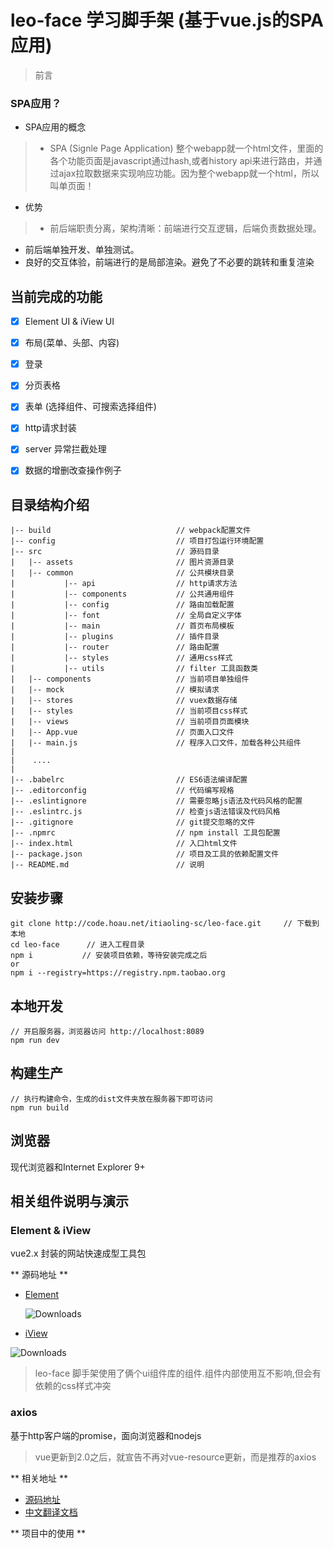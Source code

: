 # leo-face 学习脚手架 (基于vue.js的SPA应用)

> 前言

### SPA应用？

- SPA应用的概念
> - SPA (Signle Page Application) 整个webapp就一个html文件，里面的各个功能页面是javascript通过hash,或者history api来进行路由，并通过ajax拉取数据来实现响应功能。因为整个webapp就一个html，所以叫单页面！

- 优势
> - 前后端职责分离，架构清晰：前端进行交互逻辑，后端负责数据处理。
  - 前后端单独开发、单独测试。
  - 良好的交互体验，前端进行的是局部渲染。避免了不必要的跳转和重复渲染

## 当前完成的功能 ##
- [x] Element UI & iView UI
- [x] 布局(菜单、头部、内容)
- [x] 登录
- [x] 分页表格
- [x] 表单 (选择组件、可搜索选择组件)
- [x] http请求封装
- [x] server 异常拦截处理
- [x] 数据的增删改查操作例子


## 目录结构介绍 ##

	|-- build                            // webpack配置文件
	|-- config                           // 项目打包运行环境配置
	|-- src                              // 源码目录
	|   |-- assets                       // 图片资源目录
	|   |-- common                       // 公共模块目录
	|           |-- api                  // http请求方法
	|           |-- components           // 公共通用组件
	|           |-- config               // 路由加载配置
	|           |-- font                 // 全局自定义字体
	|           |-- main                 // 首页布局模板
	|           |-- plugins              // 插件目录
	|           |-- router               // 路由配置
	|           |-- styles               // 通用css样式
	|           |-- utils                // filter 工具函数类
	|   |-- components                   // 当前项目单独组件
	|   |-- mock                         // 模拟请求
	|   |-- stores                       // vuex数据存储
	|   |-- styles                       // 当前项目css样式 
	|   |-- views                        // 当前项目页面模块  
	|   |-- App.vue                      // 页面入口文件
	|   |-- main.js                      // 程序入口文件，加载各种公共组件
	|    
	|    ....
	|   
	|-- .babelrc                         // ES6语法编译配置
	|-- .editorconfig                    // 代码编写规格
	|-- .eslintignore                    // 需要忽略js语法及代码风格的配置
	|-- .eslintrc.js                     // 检查js语法错误及代码风格
	|-- .gitignore                       // git提交忽略的文件
	|-- .npmrc                           // npm install 工具包配置
	|-- index.html                       // 入口html文件
	|-- package.json                     // 项目及工具的依赖配置文件
	|-- README.md                        // 说明





## 安装步骤 ##

	git clone http://code.hoau.net/itiaoling-sc/leo-face.git     // 下载到本地
	cd leo-face      // 进入工程目录
	npm i           // 安装项目依赖，等待安装完成之后
	or      
	npm i --registry=https://registry.npm.taobao.org

## 本地开发 ##

	// 开启服务器，浏览器访问 http://localhost:8089
	npm run dev

## 构建生产 ##

	// 执行构建命令，生成的dist文件夹放在服务器下即可访问
	npm run build

## 浏览器 ##
现代浏览器和Internet Explorer 9+

## 相关组件说明与演示 ##
### Element & iView ###
vue2.x 封装的网站快速成型工具包
	
** 源码地址 **
- [Element](https://github.com/ElemeFE/element) <p><img src="http://img.shields.io/npm/dm/element-ui.svg" alt="Downloads"></p>
- [iView](https://github.com/iview/iview/) 
<p><img src="http://img.shields.io/npm/dm/iview.svg" alt="Downloads"><p>

> leo-face 脚手架使用了俩个ui组件库的组件.组件内部使用互不影响,但会有依赖的css样式冲突

### axios ###
基于http客户端的promise，面向浏览器和nodejs
> vue更新到2.0之后，就宣告不再对vue-resource更新，而是推荐的axios

** 相关地址 **
- [源码地址](https://github.com/mzabriskie/axios)
- [中文翻译文档](https://segmentfault.com/a/1190000008470355)


** 项目中的使用 **
```javascript

```


